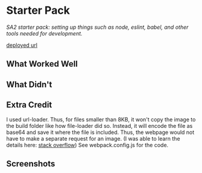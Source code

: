 # Starter Pack

*SA2 starter pack: setting up things such as node, eslint, babel, and other tools needed for development.*

[deployed url](https://distracted-kilby-a38601.netlify.app/)

## What Worked Well

## What Didn't

## Extra Credit

I used url-loader. Thus, for files smaller than 8KB, it won't copy the image to the build folder like how file-loader did so. Instead, it will encode the file as base64 and save it where the file is included. Thus, the webpage would not have to make a separate request for an image. (I was able to learn the details here: [stack overflow](https://stackoverflow.com/questions/49080007/url-loader-vs-file-loader-webpack#:~:text=file%2Dloader%20will%20copy%20files,media%20assets%20such%20as%20images.)) See webpack.config.js for the code.

## Screenshots
